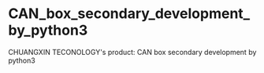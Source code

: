 # CAN_box_secondary_development_by_python3
CHUANGXIN TECONOLOGY's product: CAN box secondary development by python3
